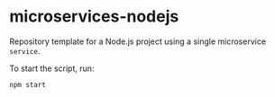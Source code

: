 # microservices-nodejs
Repository template for a Node.js project using a single microservice ```service```.

To start the script, run:

```npm start```

